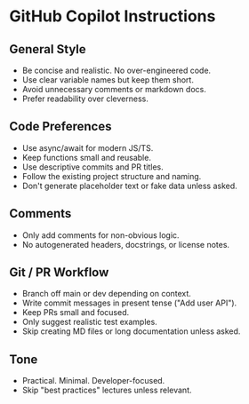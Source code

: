 # GitHub Copilot Instructions

## General Style
- Be concise and realistic. No over-engineered code.
- Use clear variable names but keep them short.
- Avoid unnecessary comments or markdown docs.
- Prefer readability over cleverness.

## Code Preferences
- Use async/await for modern JS/TS.
- Keep functions small and reusable.
- Use descriptive commits and PR titles.
- Follow the existing project structure and naming.
- Don't generate placeholder text or fake data unless asked.

## Comments
- Only add comments for non-obvious logic.
- No autogenerated headers, docstrings, or license notes.

## Git / PR Workflow
- Branch off main or dev depending on context.
- Write commit messages in present tense ("Add user API").
- Keep PRs small and focused.
- Only suggest realistic test examples.
- Skip creating MD files or long documentation unless asked.

## Tone
- Practical. Minimal. Developer-focused.
- Skip "best practices" lectures unless relevant.
